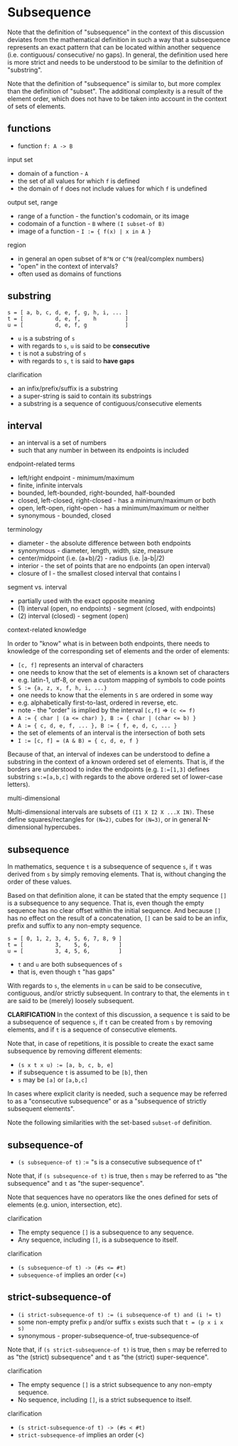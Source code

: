 
<!-- ======================================================================= -->
# Subsequence

Note that the definition of "subsequence" in the context of this discussion
deviates from the mathematical definition in such a way that a subsequence
represents an exact pattern that can be located within another sequence (i.e.
contiguous/ consecutive/ no gaps). In general, the definition used here is
more strict and needs to be understood to be similar to the definition of
"substring".

Note that the definition of "subsequence" is similar to, but more complex than
the definition of "subset". The additional complexity is a result of the element
order, which does not have to be taken into account in the context of sets of
elements.

<!-- ======================================================================= -->
## functions

* function `f: A -> B`

input set

* domain of a function - `A`
* the set of all values for which `f` is defined
* the domain of `f` does not include values for which `f` is undefined

output set, range

* range of a function - the function's codomain, or its image
* codomain of a function - `B` where `(I subset-of B)`
* image of a function - `I := { f(x) | x in A }`

region

* in general an open subset of `R^N` or `C^N` (real/complex numbers)
* "open" in the context of intervals?
* often used as domains of functions

<!-- ======================================================================= -->
## substring

```
s = [ a, b, c, d, e, f, g, h, i, ... ]
t = [          d, e, f,    h         ]
u = [          d, e, f, g            ]
```

* `u` is a substring of `s`
* with regards to `s`, `u` is said to be **consecutive**
* `t` is not a substring of `s`
* with regards to `s`, `t` is said to **have gaps**

clarification

* an infix/prefix/suffix is a substring
* a super-string is said to contain its substrings
* a substring is a sequence of contiguous/consecutive elements

<!-- ======================================================================= -->
## interval

* an interval is a set of numbers
* such that any number in between its endpoints is included

endpoint-related terms

* left/right endpoint - minimum/maximum
* finite, infinite intervals
* bounded, left-bounded, right-bounded, half-bounded
* closed, left-closed, right-closed - has a minimum/maximum or both
* open, left-open, right-open - has a minimum/maximum or neither
* synonymous - bounded, closed

terminology

* diameter - the absolute difference between both endpoints
* synonymous - diameter, length, width, size, measure
* center/midpoint (i.e. (a+b)/2) - radius (i.e. |a-b|/2)
* interior - the set of points that are no endpoints (an open interval)
* closure of I - the smallest closed interval that contains I

segment vs. interval

* partially used with the exact opposite meaning
* (1) interval (open, no endpoints) - segment (closed, with endpoints)
* (2) interval (closed) - segment (open)

context-related knowledge

In order to "know" what is in between both endpoints, there needs to
knowledge of the corresponding set of elements and the order of elements:

* `[c, f]` represents an interval of characters
* one needs to know that the set of elements is a known set of characters
* e.g. latin-1, utf-8, or even a custom mapping of symbols to code points
* `S := {a, z, x, f, h, i, ...}`
* one needs to know that the elements in `S` are ordered in some way
* e.g. alphabetically first-to-last, ordered in reverse, etc.
* note - the "order" is implied by the interval `[c,f]` => `(c <= f)`
* `A := { char | (a <= char) }, B := { char | (char <= b) }`
* `A := { c, d, e, f, ... }, B := { f, e, d, c, ... }`
* the set of elements of an interval is the intersection of both sets
* `I := [c, f] = (A & B) = { c, d, e, f }`

Because of that, an interval of indexes can be understood to define a substring
in the context of a known ordered set of elements. That is, if the borders are
understood to index the endpoints (e.g. `I:=[1,3]` defines substring `s:=[a,b,c]`
with regards to the above ordered set of lower-case letters).

multi-dimensional

Multi-dimensional intervals are subsets of `(I1 X I2 X ...X IN)`. These define
squares/rectangles for `(N=2)`, cubes for `(N=3)`, or in general N-dimensional
hypercubes.

<!-- ======================================================================= -->
## subsequence

In mathematics, sequence `t` is a subsequence of sequence `s`, if `t` was
derived from `s` by simply removing elements. That is, without changing the
order of these values.

Based on that definition alone, it can be stated that the empty sequence `[]`
is a subsequence to any sequence. That is, even though the empty sequence
has no clear offset within the initial sequence. And because `[]` has no effect
on the result of a concatenation, `[]` can be said to be an infix, prefix and
suffix to any non-empty sequence.

```
s = [ 0, 1, 2, 3, 4, 5, 6, 7, 8, 9 ]
t = [          3,    5, 6,         ]
u = [          3, 4, 5, 6,         ]
```

* `t` and `u` are both subsequences of `s`
* that is, even though `t` "has gaps"

With regards to `s`, the elements in `u` can be said to be consecutive,
contiguous, and/or strictly subsequent. In contrary to that, the elements
in `t` are said to be (merely) loosely subsequent.

**CLARIFICATION**
In the context of this discussion, a sequence `t` is said to be a subsequence
of sequence `s`, if `t` can be created from `s` by removing elements, and if
`t` is a sequence of consecutive elements.

Note that, in case of repetitions, it is possible to create the exact same
subsequence by removing different elements:

* `(s x t x u) := [a, b, c, b, e]`
* if subsequence `t` is assumed to be `[b]`, then
* `s` may be `[a]` or `[a,b,c]`

In cases where explicit clarity is needed, such a sequence may be referred
to as a "consecutive subsequence" or as a "subsequence of strictly subsequent
elements".

Note the following similarities with the set-based `subset-of` definition.

<!-- ======================================================================= -->
## subsequence-of

* `(s subsequence-of t)` := "s is a consecutive subsequence of t"

Note that, if `(s subsequence-of t)` is true,
then `s` may be referred to as "the subsequence"
and `t` as "the super-sequence".

Note that sequences have no operators like the ones defined for sets of
elements (e.g. union, intersection, etc).

clarification

* The empty sequence `[]` is a subsequence to any sequence.
* Any sequence, including `[]`, is a subsequence to itself.

clarification

* `(s subsequence-of t) -> (#s <= #t)`
* `subsequence-of` implies an order (<=)

<!-- ======================================================================= -->
## strict-subsequence-of

* `(i strict-subsequence-of t) := (i subsequence-of t) and (i != t)`
* some non-empty prefix `p` and/or suffix `s` exists such that `t = (p x i x s)`
* synonymous - proper-subsequence-of, true-subsequence-of

Note that, if `(s strict-subsequence-of t)` is true,
then `s` may be referred to as "the (strict) subsequence"
and `t` as "the (strict) super-sequence".

clarification

* The empty sequence `[]` is a strict subsequence to any non-empty sequence.
* No sequence, including `[]`, is a strict subsequence to itself.

clarification

* `(s strict-subsequence-of t) -> (#s < #t)`
* `strict-subsequence-of` implies an order (<)
